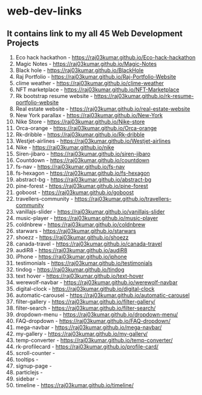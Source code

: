 # web-dev-links
It contains link to my all 45 Web Development Projects
---
1. Eco hack hackathon - https://raj03kumar.github.io/Eco-hack-hackathon
2. Magic Notes - https://raj03kumar.github.io/Magic-Notes
3. Black hole - https://raj03kumar.github.io/BlackHole
4. Raj Portfolio - https://raj03kumar.github.io/Raj-Portfolio-Website
5. clime weather - https://raj03kumar.github.io/clime-weather
6. NFT marketplace - https://raj03kumar.github.io/NFT-Marketplace
7. Rk bootstrap resume website - https://raj03kumar.github.io/rk-resume-portfolio-website
8. Real estate website - https://raj03kumar.github.io/real-estate-website
9. New York parallax - https://raj03kumar.github.io/New-York 
10. Nike Store - https://raj03kumar.github.io/Nike-store 
11. Orca-orange - https://raj03kumar.github.io/Orca-orange 
12. Rk-dribble - https://raj03kumar.github.io/Rk-dribble 
13. Westjet-airlines - https://raj03kumar.github.io/Westjet-airlines 
14. Nike - https://raj03kumar.github.io/nike 
15. Siren-jibaro - https://raj03kumar.github.io/siren-jibaro 
16. Countdown - https://raj03kumar.github.io/countdown 
17. fs-nav - https://raj03kumar.github.io/fs-nav 
18. fs-hexagon - https://raj03kumar.github.io/fs-hexagon 
19. abstract-bg - https://raj03kumar.github.io/abstract-bg 
20. pine-forest - https://raj03kumar.github.io/pine-forest 
21. goboost - https://raj03kumar.github.io/goboost 
22. travellers-community - https://raj03kumar.github.io/travellers-community 
23. vanillajs-slider - https://raj03kumar.github.io/vanillajs-slider 
24. music-player - https://raj03kumar.github.io/music-player 
25. coldnbrew - https://raj03kumar.github.io/coldnbrew 
26. starwars - https://raj03kumar.github.io/starwars 
27. shoezz - https://raj03kumar.github.io/shoezz 
28. canada-travel - https://raj03kumar.github.io/canada-travel 
29. audiR8 - https://raj03kumar.github.io/audiR8 
30. iPhone - https://raj03kumar.github.io/iphone 
31. testimonials - https://raj03kumar.github.io/testimonials 
32. tindog - https://raj03kumar.github.io/tindog 
33. text hover - https://raj03kumar.github.io/text-hover 
34. werewolf-navbar - https://raj03kumar.github.io/werewolf-navbar 
35. digital-clock - https://raj03kumar.github.io/digital-clock 
36. automatic-carousel - https://raj03kumar.github.io/automatic-carousel 
37. filter-gallery - https://raj03kumar.github.io/filter-gallery/
38. filter-search - https://raj03kumar.github.io/filter-search/
39. dropdown-menu - https://raj03kumar.github.io/dropdown-menu/
40. FAQ-dropdown - https://raj03kumar.github.io/FAQ-dropdown/
41. mega-navbar - https://raj03kumar.github.io/mega-navbar/
42. my-gallery - https://raj03kumar.github.io/my-gallery/
43. temp-converter - https://raj03kumar.github.io/temp-converter/
44. rk-profilecard - https://raj03kumar.github.io/profile-card/
45. scroll-counter - 
46. tooltips - 
47. signup-page - 
48. particlejs - 
49. sidebar - 
50. timeline - https://raj03kumar.github.io/timeline/
